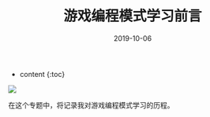 ﻿---
layout: post
title: "游戏编程模式学习前言"
date: 2019-10-06
categories: Game Programming Patterns
tags: Patterns
excerpt: 从设计模式的角度进入游戏开发领域
mathjax: true
---

* content
{:toc}

![](https://img3.doubanio.com/view/subject/l/public/s29063145.jpg)

在这个专题中，将记录我对游戏编程模式学习的历程。